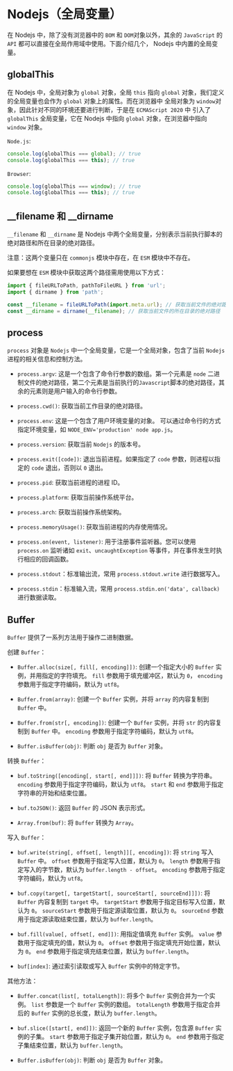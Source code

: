 # Nodejs（全局变量）

在 Nodejs 中，除了没有浏览器中的 `BOM` 和 `DOM`对象以外，其余的 `JavaScript` 的 `API` 都可以直接在全局作用域中使用。下面介绍几个， Nodejs 中内置的全局变量。

## globalThis

在 Nodejs 中，全局对象为 `global` 对象，全局 `this` 指向 `global` 对象，我们定义的全局变量也会作为 `global` 对象上的属性。而在浏览器中 全局对象为 `window`对象，因此针对不同的环境还要进行判断，于是在 `ECMAScript 2020` 中 引入了 `globalThis` 全局变量，它在 Nodejs 中指向 `global` 对象，在浏览器中指向 `window` 对象。

`Node.js`:

```javascript
console.log(globalThis === global); // true
console.log(globalThis === this); // true
```

`Browser`:

```javascript
console.log(globalThis === window); // true
console.log(globalThis === this); // true
```

## \_\_filename 和 \_\_dirname

`__filename` 和 `__dirname` 是 Nodejs 中两个全局变量，分别表示当前执行脚本的绝对路径和所在目录的绝对路径。

注意：这两个变量只在 `commonjs` 模块中存在，在 `ESM` 模块中不存在。

如果要想在 `ESM` 模块中获取这两个路径需用使用以下方式：

```javascript
import { fileURLToPath, pathToFileURL } from 'url';
import { dirname } from 'path';

const __filename = fileURLToPath(import.meta.url); // 获取当前文件的绝对路径
const __dirname = dirname(__filename); // 获取当前文件的所在目录的绝对路径
```

## process

`process` 对象是 `Nodejs` 中一个全局变量，它是一个全局对象，包含了当前 `Nodejs` 进程的相关信息和控制方法。

- `process.argv`: 这是一个包含了命令行参数的数组。第一个元素是 `node` 二进制文件的绝对路径，第二个元素是当前执行的`Javascript`脚本的绝对路径，其余的元素则是用户输入的命令行参数。

- `process.cwd()`: 获取当前工作目录的绝对路径。

- `process.env`: 这是一个包含了用户环境变量的对象。 可以通过命令行的方式指定环境变量，如 `NODE_ENV='production' node app.js`。

- `process.version`: 获取当前 `Nodejs` 的版本号。

- `process.exit([code])`: 退出当前进程。如果指定了 `code` 参数，则进程以指定的 `code` 退出，否则以 `0` 退出。

- `process.pid`: 获取当前进程的进程 ID。

- `process.platform`: 获取当前操作系统平台。

- `process.arch`: 获取当前操作系统架构。

- `process.memoryUsage()`: 获取当前进程的内存使用情况。

- `process.on(event, listener)`: 用于注册事件监听器。您可以使用 `process.on` 监听诸如 `exit`、`uncaughtException` 等事件，并在事件发生时执行相应的回调函数。

- `process.stdout`：标准输出流，常用 `process.stdout.write` 进行数据写入。

- `process.stdin`：标准输入流，常用 `process.stdin.on('data', callback)` 进行数据读取。

## Buffer

`Buffer` 提供了一系列方法用于操作二进制数据。

创建 `Buffer`：

- `Buffer.alloc(size[, fill[, encoding]])`: 创建一个指定大小的 `Buffer` 实例，并用指定的字符填充。 `fill` 参数用于填充缓冲区，默认为 `0`， `encoding` 参数用于指定字符编码，默认为 `utf8`。

- `Buffer.from(array)`: 创建一个 `Buffer` 实例，并将 `array` 的内容复制到 `Buffer` 中。

- `Buffer.from(str[, encoding])`: 创建一个 `Buffer` 实例，并将 `str` 的内容复制到 `Buffer` 中。 `encoding` 参数用于指定字符编码，默认为 `utf8`。

- `Buffer.isBuffer(obj)`: 判断 `obj` 是否为 `Buffer` 对象。

转换 `Buffer`：

- `buf.toString([encoding[, start[, end]]])`: 将 `Buffer` 转换为字符串。 `encoding` 参数用于指定字符编码，默认为 `utf8`。 `start` 和 `end` 参数用于指定字符串的开始和结束位置。

- `buf.toJSON()`: 返回 `Buffer` 的 JSON 表示形式。

- `Array.from(buf)`: 将 `Buffer` 转换为 `Array`。

写入 `Buffer`：

- `buf.write(string[, offset[, length]][, encoding])`: 将 `string` 写入 `Buffer` 中。 `offset` 参数用于指定写入位置，默认为 `0`。 `length` 参数用于指定写入的字节数，默认为 `buffer.length - offset`。 `encoding` 参数用于指定字符编码，默认为 `utf8`。

- `buf.copy(target[, targetStart[, sourceStart[, sourceEnd]]])`: 将 `Buffer` 内容复制到 `target` 中。 `targetStart` 参数用于指定目标写入位置，默认为 `0`。 `sourceStart` 参数用于指定源读取位置，默认为 `0`。 `sourceEnd` 参数用于指定源读取结束位置，默认为 `buffer.length`。

- `buf.fill(value[, offset[, end]])`: 用指定值填充 `Buffer` 实例。 `value` 参数用于指定填充的值，默认为 `0`。 `offset` 参数用于指定填充开始位置，默认为 `0`。 `end` 参数用于指定填充结束位置，默认为 `buffer.length`。

- `buf[index]`: 通过索引读取或写入 `Buffer` 实例中的特定字节。

其他方法：

- `Buffer.concat(list[, totalLength])`: 将多个 `Buffer` 实例合并为一个实例。 `list` 参数是一个 `Buffer` 实例的数组。 `totalLength` 参数用于指定合并后的 `Buffer` 实例的总长度，默认为 `buffer.length`。

- `buf.slice([start[, end]])`: 返回一个新的 `Buffer` 实例，包含源 `Buffer` 实例的子集。 `start` 参数用于指定子集开始位置，默认为 `0`。 `end` 参数用于指定子集结束位置，默认为 `buffer.length`。

- `Buffer.isBuffer(obj)`: 判断 `obj` 是否为 `Buffer` 对象。
